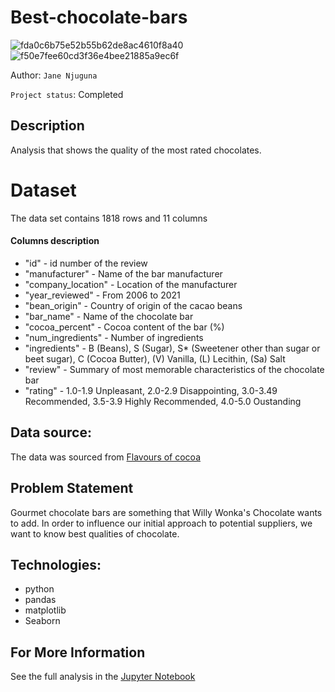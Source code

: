 # Best-chocolate-bars
![fda0c6b75e52b55b62de8ac4610f8a40](https://user-images.githubusercontent.com/106226707/205641359-b69c1add-6ad0-4ae3-863c-3e84f076502b.jpg)
![f50e7fee60cd3f36e4bee21885a9ec6f](https://user-images.githubusercontent.com/106226707/205641619-dbb3d748-ebf1-4c6d-9249-2ad5557dc480.jpg)

Author: `Jane Njuguna`

`Project status`: Completed

## Description
Analysis that shows the quality of the most rated chocolates.

# Dataset
The data set contains 1818 rows and 11 columns
#### Columns description 
* "id" - id number of the review
* "manufacturer" - Name of the bar manufacturer
* "company_location" - Location of the manufacturer
* "year_reviewed" - From 2006 to 2021
* "bean_origin" - Country of origin of the cacao beans
* "bar_name" - Name of the chocolate bar
* "cocoa_percent" - Cocoa content of the bar (%)
* "num_ingredients" - Number of ingredients
* "ingredients" - B (Beans), S (Sugar), S* (Sweetener other than sugar or beet sugar), C (Cocoa Butter), (V) Vanilla, (L) Lecithin, (Sa) Salt
* "review" - Summary of most memorable characteristics of the chocolate bar
* "rating" - 1.0-1.9 Unpleasant, 2.0-2.9 Disappointing, 3.0-3.49 Recommended, 3.5-3.9 Highly Recommended, 4.0-5.0 Oustanding

## Data source: 
The data was sourced from [Flavours of cocoa](https://flavorsofcacao.com/)

## Problem Statement
Gourmet chocolate bars are something that Willy Wonka's Chocolate wants to add. In order to influence our initial approach to potential suppliers, we want to know best qualities of chocolate.

## Technologies:
* python 
* pandas
* matplotlib
* Seaborn

## For More Information

See the full analysis in the [Jupyter Notebook](https://github.com/janejeshen/Best-chocolate-bars/blob/main/Chocolate%20analysis.ipynb)

